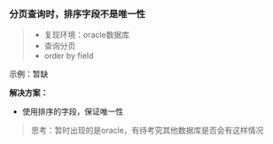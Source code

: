 ### 分页查询时，排序字段不是唯一性

>- 复现环境：oracle数据库
>- 查询分页
>- order by field

示例：暂缺

**解决方案：**

- 使用排序的字段，保证唯一性

> 思考：暂时出现的是oracle，有待考究其他数据库是否会有这样情况